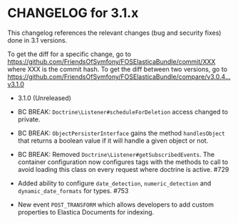 CHANGELOG for 3.1.x
===================

This changelog references the relevant changes (bug and security fixes) done
in 3.1 versions.

To get the diff for a specific change, go to
https://github.com/FriendsOfSymfony/FOSElasticaBundle/commit/XXX where XXX is
the commit hash. To get the diff between two versions, go to
https://github.com/FriendsOfSymfony/FOSElasticaBundle/compare/v3.0.4...v3.1.0

* 3.1.0 (Unreleased)

 * BC BREAK: `Doctrine\Listener#scheduleForDeletion` access changed to private.
 * BC BREAK: `ObjectPersisterInterface` gains the method `handlesObject` that
   returns a boolean value if it will handle a given object or not.
 * BC BREAK: Removed `Doctrine\Listener#getSubscribedEvents`. The container
   configuration now configures tags with the methods to call to avoid loading
   this class on every request where doctrine is active. #729
 * Added ability to configure `date_detection`, `numeric_detection` and
   `dynamic_date_formats` for types. #753
 * New event `POST_TRANSFORM` which allows developers to add custom properties to
   Elastica Documents for indexing.
